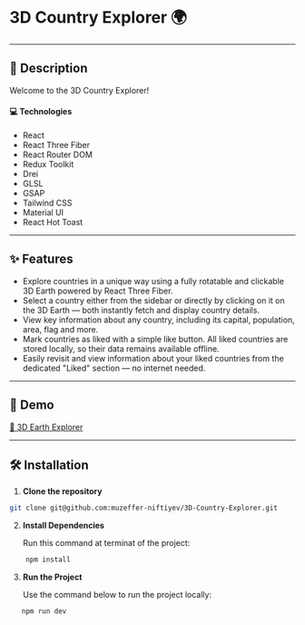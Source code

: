 # 3D Country Explorer 🌍

---

## 📝 Description

Welcome to the 3D Country Explorer!<br>

#### 💻 Technologies

- React
- React Three Fiber
- React Router DOM
- Redux Toolkit
- Drei
- GLSL
- GSAP
- Tailwind CSS
- Material UI
- React Hot Toast

---

## ✨ Features

- Explore countries in a unique way using a fully rotatable and clickable 3D Earth powered by React Three Fiber.
- Select a country either from the sidebar or directly by clicking on it on the 3D Earth — both instantly fetch and display country details.
- View key information about any country, including its capital, population, area, flag and more.
- Mark countries as liked with a simple like button. All liked countries are stored locally, so their data remains available offline.
- Easily revisit and view information about your liked countries from the dedicated "Liked" section — no internet needed.

---

## 🚀 Demo

[🔗 3D Earth Explorer](https://3-d-country-explorer.vercel.app)

---

## 🛠 Installation

1. **Clone the repository**

```bash
git clone git@github.com:muzeffer-niftiyev/3D-Country-Explorer.git
```

2. **Install Dependencies**

   Run this command at terminat of the project:

```bash
    npm install
```

3. **Run the Project**

   Use the command below to run the project locally:

```bash
   npm run dev
```
